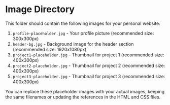 # Image Directory

This folder should contain the following images for your personal website:

1. `profile-placeholder.jpg` - Your profile picture (recommended size: 300x300px)
2. `header-bg.jpg` - Background image for the header section (recommended size: 1920x1080px)
3. `project1-placeholder.jpg` - Thumbnail for project 1 (recommended size: 400x300px)
4. `project2-placeholder.jpg` - Thumbnail for project 2 (recommended size: 400x300px)
5. `project3-placeholder.jpg` - Thumbnail for project 3 (recommended size: 400x300px)

You can replace these placeholder images with your actual images, keeping the same filenames or updating the references in the HTML and CSS files.
